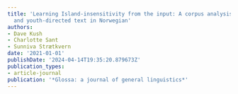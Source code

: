```yaml
---
title: 'Learning Island-insensitivity from the input: A corpus analysis of child-
  and youth-directed text in Norwegian'
authors:
- Dave Kush
- Charlotte Sant
- Sunniva Strætkvern
date: '2021-01-01'
publishDate: '2024-04-14T19:35:20.879673Z'
publication_types:
- article-journal
publication: '*Glossa: a journal of general linguistics*'
---
```

